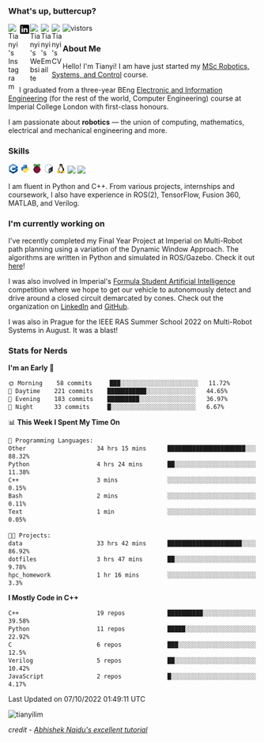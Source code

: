 ### What's up, buttercup?
<a href="https://www.instagram.com/stratosphere._/">
  <img align="left" alt="Tianyi's Instagram" width="22px" src="https://raw.githubusercontent.com/simple-icons/simple-icons/develop/icons/instagram.svg" />
</a>
<a href="https://www.linkedin.com/in/tianyilim/">
  <img align="left" alt="Tianyi's LinkedIn" width="22px" src="https://raw.githubusercontent.com/simple-icons/simple-icons/develop/icons/linkedin.svg" />
</a>
<a href="https://tianyilim.github.io/">
  <img align="left" alt="Tianyi's Website" width="22px" src="https://raw.githubusercontent.com/simple-icons/simple-icons/develop/icons/internetexplorer.svg" />
</a>
<a href="0.tianyi.lim@gmail.com">
  <img align="left" alt="Tianyi's Email" width="22px" src="https://raw.githubusercontent.com/simple-icons/simple-icons/develop/icons/gmail.svg" />
</a>
<a href="https://tianyilim.github.io/assets/TianyiLim_CV.pdf">
  <img align="left" alt="Tianyi's CV" width="22px" src="https://raw.githubusercontent.com/simple-icons/simple-icons/develop/icons/adobeacrobatreader.svg" />
</a>

![vistors](https://visitor-badge.glitch.me/badge?page_id=tianyilim.tianyilim)

### About Me
Hello! I'm Tianyi! I am have just started my [MSc Robotics, Systems, and Control](https://master-robotics.ethz.ch/) course.

I graduated from a three-year BEng [Electronic and Information Engineering](https://www.imperial.ac.uk/electrical-engineering/study/undergraduate/electronic-and-information-engineering/) (for the rest of the world, Computer Engineering) course at Imperial College London with first-class honours.

I am passionate about **robotics** &mdash; the union of computing, mathematics, electrical and mechanical engineering and more.

### Skills
<code><img height="20" src="https://raw.githubusercontent.com/devicons/devicon/master/icons/cplusplus/cplusplus-original.svg"></code>
<code><img height="20" src="https://raw.githubusercontent.com/devicons/devicon/master/icons/python/python-original.svg"></code>
<code><img height="20" src="https://raw.githubusercontent.com/devicons/devicon/master/icons/raspberrypi/raspberrypi-original.svg"></code>
<code><img height="20" src="https://raw.githubusercontent.com/devicons/devicon/master/icons/bash/bash-original.svg"></code>
<code><img height="20" src="https://raw.githubusercontent.com/devicons/devicon/master/icons/linux/linux-original.svg"></code>
<code><img height="20" src="https://upload.wikimedia.org/wikipedia/commons/1/15/Robot_Operating_System_logo.svg"></code>
<code><img height="20" src="http://classic.gazebosim.org/assets/logos/gazebo_icon_pos-76b768ca51b0c24a5e5ddeb5a844baf3a3efc83e42affae355ed6ce9326707e4.svg"></code>

I am fluent in Python and C++. From various projects, internships and coursework, I also have experience in ROS(2), TensorFlow, Fusion 360, MATLAB, and Verilog.

### I'm currently working on
I've recently completed my Final Year Project at Imperial on Multi-Robot path planning using a variation of the Dynamic Window Approach. The algorithms are written in Python and simulated in ROS/Gazebo. Check it out [here](https://github.com/tianyilim/ic-fyp)!

I was also involved in Imperial's [Formula Student Artificial Intelligence](https://www.imeche.org/events/formula-student/team-information/fs-ai) competition where we hope to get our vehicle to autonomously detect and drive around a closed circuit demarcated by cones. Check out the organization on [LinkedIn](https://www.linkedin.com/company/imperial-driverless/?trk=similar-pages) and [GitHub](https://github.com/Imperial-Driverless).

I was also in Prague for the IEEE RAS Summer School 2022 on Multi-Robot Systems in August. It was a blast!

### Stats for Nerds
<!--START_SECTION:waka-->
**I'm an Early 🐤** 

```text
🌞 Morning    58 commits     ███░░░░░░░░░░░░░░░░░░░░░░   11.72% 
🌆 Daytime    221 commits    ███████████░░░░░░░░░░░░░░   44.65% 
🌃 Evening    183 commits    █████████░░░░░░░░░░░░░░░░   36.97% 
🌙 Night      33 commits     █░░░░░░░░░░░░░░░░░░░░░░░░   6.67%

```


📊 **This Week I Spent My Time On** 

```text
💬 Programming Languages: 
Other                    34 hrs 15 mins      ██████████████████████░░░   88.32% 
Python                   4 hrs 24 mins       ██░░░░░░░░░░░░░░░░░░░░░░░   11.38% 
C++                      3 mins              ░░░░░░░░░░░░░░░░░░░░░░░░░   0.15% 
Bash                     2 mins              ░░░░░░░░░░░░░░░░░░░░░░░░░   0.11% 
Text                     1 min               ░░░░░░░░░░░░░░░░░░░░░░░░░   0.05%

🐱‍💻 Projects: 
data                     33 hrs 42 mins      █████████████████████░░░░   86.92% 
dotfiles                 3 hrs 47 mins       ██░░░░░░░░░░░░░░░░░░░░░░░   9.78% 
hpc_homework             1 hr 16 mins        ░░░░░░░░░░░░░░░░░░░░░░░░░   3.3%

```

**I Mostly Code in C++** 

```text
C++                      19 repos            ██████████░░░░░░░░░░░░░░░   39.58% 
Python                   11 repos            █████░░░░░░░░░░░░░░░░░░░░   22.92% 
C                        6 repos             ███░░░░░░░░░░░░░░░░░░░░░░   12.5% 
Verilog                  5 repos             ██░░░░░░░░░░░░░░░░░░░░░░░   10.42% 
JavaScript               2 repos             █░░░░░░░░░░░░░░░░░░░░░░░░   4.17%

```



 Last Updated on 07/10/2022 01:49:11 UTC
<!--END_SECTION:waka-->
<p align="left"> <img src="https://github-readme-stats.vercel.app/api?username=tianyilim&show_icons=true&theme=gotham" alt="tianyilim" />

*credit - [Abhishek Naidu's excellent tutorial](https://github.com/abhisheknaiidu)*
